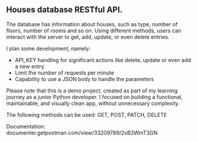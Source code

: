 ## Houses database RESTful API. 

The database has information about houses, such as type, number of floors, number of rooms and so on.
Using different methods, users can interact with the server to get, add, update, or even delete entries.

I plan some development, namely:
- API_KEY handling for significant actions like delete, update or even add a new entry
- Limit the number of requests per minute
- Capability to use a JSON body to handle the parameters

Please note that this is a demo project, created as part of my learning journey as a junior Python developer. I focused on building a functional, maintainable, and visually clean app, without unnecessary complexity.

The following methods can be used:
GET, POST, PATCH, DELETE

Documentation: 
documenter.getpostman.com/view/33209789/2sB3WmT3GN
